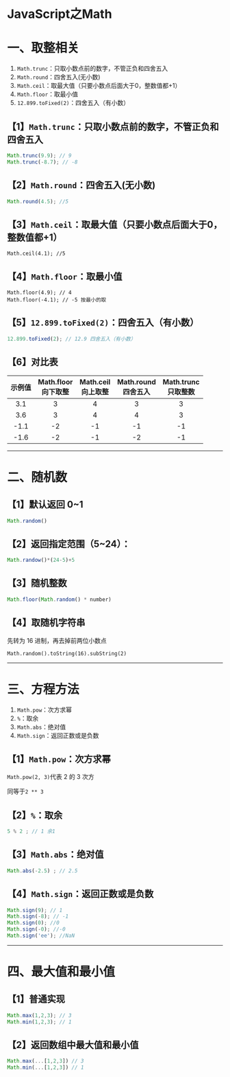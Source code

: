 # JavaScript之Math

# 一、取整相关

1. `Math.trunc`：只取小数点前的数字，不管正负和四舍五入
2. `Math.round`：四舍五入(无小数)
3. `Math.ceil`：取最大值（只要小数点后面大于0，整数值都+1）
4. `Math.floor`：取最小值
5. `12.899.toFixed(2)`：四舍五入（有小数）


## 【1】`Math.trunc`：只取小数点前的数字，不管正负和四舍五入

```js
Math.trunc(9.9); // 9
Math.trunc(-8.7); // -8
```

## 【2】`Math.round`：四舍五入(无小数)

```js
Math.round(4.5); //5 
```

## 【3】`Math.ceil`：取最大值（只要小数点后面大于0，整数值都+1）
```
Math.ceil(4.1); //5 
```

## 【4】`Math.floor`：取最小值
```
Math.floor(4.9); // 4
Math.floor(-4.1); // -5 按最小的取
```

## 【5】`12.899.toFixed(2)`：四舍五入（有小数）

```js
12.899.toFixed(2); // 12.9 四舍五入（有小数）
```

## 【6】对比表

| 示例值 | Math.floor<br>向下取整 | Math.ceil<br>向上取整 | Math.round<br>四舍五入 | Math.trunc<br>只取整数 |
| :----: | :--------------------: | :-------------------: | :--------------------: | :--------------------: |
|  3.1   |           3            |           4           |           3            |           3            |
|  3.6   |           3            |           4           |           4            |           3            |
|  -1.1  |           -2           |          -1           |           -1           |           -1           |
|  -1.6  |           -2           |          -1           |           -2           |           -1           |

---


# 二、随机数

## 【1】默认返回 0~1

```js
Math.random()
```

## 【2】返回指定范围（5~24）：

```js
Math.randow()*(24-5)+5
```

## 【3】随机整数

```js
Math.floor(Math.random() * number)
```

## 【4】取随机字符串

先转为 16 进制，再去掉前两位小数点

`Math.random().toString(16).subString(2)`

---

# 三、方程方法

1. `Math.pow`：次方求幂
2. `%`：取余
3. `Math.abs`：绝对值
4. `Math.sign`：返回正数或是负数

## 【1】`Math.pow`：次方求幂

`Math.pow(2, 3)`代表 2 的 3 次方

同等于`2 ** 3`

## 【2】`%`：取余

```js
5 % 2 ; // 1 余1
```

## 【3】`Math.abs`：绝对值

```js
Math.abs(-2.5) ; // 2.5
```

## 【4】`Math.sign`：返回正数或是负数

```js
Math.sign(9); // 1
Math.sign(-8); // -1
Math.sign(0); //0
Math.sign(-0); //-0
Math.sign('ee'); //NaN
```

---


# 四、最大值和最小值

## 【1】普通实现

```js
Math.max(1,2,3); // 3
Math.min(1,2,3); // 1
```

## 【2】返回数组中最大值和最小值

```js
Math.max(...[1,2,3]) // 3
Math.min(...[1,2,3]) // 1
```
